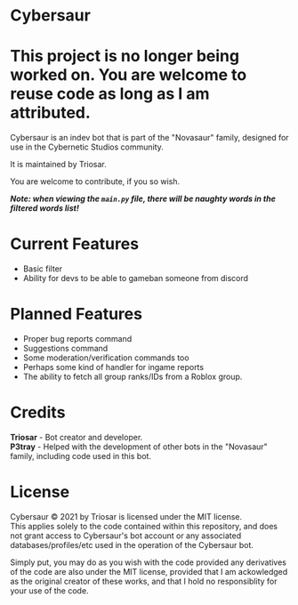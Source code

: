 # Cybersaur

# This project is no longer being worked on. You are welcome to reuse code as long as I am attributed. 

Cybersaur is an indev bot that is part of the "Novasaur" family, designed for use in the Cybernetic Studios community.

It is maintained by Triosar.

You are welcome to contribute, if you so wish.

***Note: when viewing the `main.py` file, there will be naughty words in the filtered words list!***
# Current Features
- Basic filter
- Ability for devs to be able to gameban someone from discord

# Planned Features
- Proper bug reports command
- Suggestions command
- Some moderation/verification commands too
- Perhaps some kind of handler for ingame reports
- The ability to fetch all group ranks/IDs from a Roblox group.


# Credits
**Triosar** - Bot creator and developer.  
**P3tray** - Helped with the development of other bots in the "Novasaur" family, including code used in this bot.  

# License

Cybersaur © 2021 by Triosar is licensed under the MIT license.  
This applies solely to the code contained within this repository, and does not grant access to Cybersaur's bot account or any associated databases/profiles/etc used in the operation of the Cybersaur bot.  
  
Simply put, you may do as you wish with the code provided any derivatives of the code are also under the MIT license, provided that I am ackowledged as the original creator of these works, and that I hold no responsiblity for your use of the code.  
